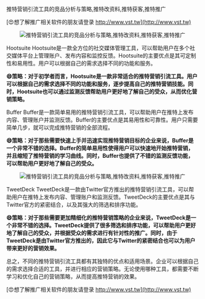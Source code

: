 推特营销引流工具的竞品分析与策略,推特改资料,推特获客,推特推广

[😍想了解推广相关软件的朋友请登录 http://www.vst.tw](http://www.vst.tw)

 <center><img src="https://vst.tw/MP4/tuiguang/png/5.png" alt="推特营销引流工具的竞品分析与策略,推特改资料,推特获客,推特推广"></center>

Hootsuite Hootsuite是一款全方位的社交媒体管理工具，可以帮助用户在多个社交媒体平台上管理账户、发布内容和监控反馈。Hootsuite的主要优点是其可定制性和易用性。用户可以根据自己的需求选择不同的功能和服务。

**😄策略：对于初学者而言，Hootsuite是一款非常适合的推特营销引流工具。用户可以根据自己的需求选择不同的功能和服务，逐步提高自己的推特营销技能。同时，Hootsuite也可以通过监测反馈帮助用户更好地了解自己的受众，从而优化营销策略。**

Buffer Buffer是一款简单易用的推特营销引流工具，可以帮助用户在推特上发布内容、管理账户并监测反馈。Buffer的主要优点是其易用性和可靠性。用户只需要简单几步，就可以完成推特营销的全部流程。

**😄策略：对于那些需要快速上手并迅速实现推特营销目标的企业来说，Buffer是一个非常不错的选择。Buffer的简单易用性使得用户可以快速地开始推特营销，并且缩短了推特营销的学习曲线。同时，Buffer也提供了不错的监测反馈功能，可以帮助用户更好地了解自己的受众。**

 <center><img src="https://vst.tw/MP4/tuiguang/png/6.png" alt="推特营销引流工具的竞品分析与策略,推特改资料,推特获客,推特推广"></center>

TweetDeck TweetDeck是一款由Twitter官方推出的推特营销引流工具，可以帮助用户在推特上发布内容、管理账户和监测反馈。TweetDeck的主要优点是其与Twitter官方的紧密结合，以及其强大的筛选和排序功能。

**😄策略：对于那些需要更加精细化的推特营销策略的企业来说，TweetDeck是一个非常不错的选择。TweetDeck提供了很多筛选和排序功能，可以帮助用户更好地了解自己的受众，并根据受众的需求进行有针对性的推广。同时，由于TweetDeck是由Twitter官方推出的，因此它与Twitter的紧密结合也可以为用户带来更好的营销效果。**

总之，不同的推特营销引流工具都有其独特的优点和适用场景。企业可以根据自己的需求选择合适的工具，并进行相应的营销策略。无论使用哪种工具，都需要不断学习和优化自己的营销策略，从而提高推特营销的效果。

[😍想了解推广相关软件的朋友请登录 http://www.vst.tw](http://www.vst.tw)



